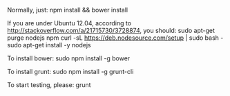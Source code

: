 Normally, just:
npm install && bower install

If you are under Ubuntu 12.04, according to http://stackoverflow.com/a/21715730/3728874, you should:
sudo apt-get purge nodejs npm
curl -sL https://deb.nodesource.com/setup | sudo bash -
sudo apt-get install -y nodejs

To install bower:
sudo npm install -g bower

To install grunt:
sudo npm install -g grunt-cli

To start testing, please:
grunt
